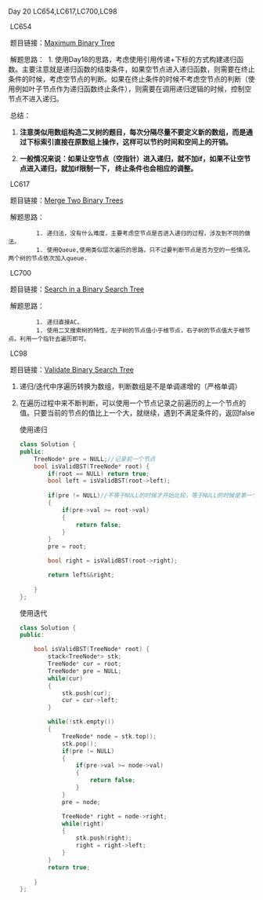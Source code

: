Day 20 LC654,LC617,LC700,LC98

​	LC654

​		题目链接：[Maximum Binary Tree](https://leetcode.com/problems/maximum-binary-tree/)

​		解题思路：
​			1. 使用Day18的思路，考虑使用引用传递+下标的方式构建递归函数。主要注意就是递归函数的结束条件，如果空节点进入递归函数，则需要在终止条件的时候，考虑空节点的判断。如果在终止条件的时候不考虑空节点的判断（使用例如叶子节点作为递归函数终止条件），则需要在调用递归逻辑的时候，控制空节点不进入递归。

​		总结：

   1. **注意类似用数组构造二叉树的题目，每次分隔尽量不要定义新的数组，而是通过下标索引直接在原数组上操作，这样可以节约时间和空间上的开销。**

   2. **一般情况来说：如果让空节点（空指针）进入递归，就不加if，如果不让空节点进入递归，就加if限制一下， 终止条件也会相应的调整。**

      

​	LC617

​		题目链接：[Merge Two Binary Trees](https://leetcode.com/problems/merge-two-binary-trees/)

​		解题思路：

			1. 递归法，没有什么难度，主要考虑空节点是否进入递归的过程，涉及到不同的做法。
			1. 使用Queue,使用类似层次遍历的思路，只不过要判断节点是否为空的一些情况。两个树的节点依次加入queue.



​	LC700

​		题目链接：[Search in a Binary Search Tree](https://leetcode.com/problems/search-in-a-binary-search-tree/)

​		解题思路：

			1. 递归直接AC。
			1. 使用二叉搜索树的特性，左子树的节点值小于根节点，右子树的节点值大于根节点。利用一个指针去遍历即可。



​	LC98

​		题目链接：[Validate Binary Search Tree](https://leetcode.com/problems/validate-binary-search-tree/)

  1. 递归/迭代中序遍历转换为数组，判断数组是不是单调递增的（严格单调）

  2. 在遍历过程中来不断判断，可以使用一个节点记录之前遍历的上一个节点的值。只要当前的节点的值比上一个大，就继续，遇到不满足条件的，返回false

     使用递归

     ```C++
     class Solution {
     public:
         TreeNode* pre = NULL;//记录前一个节点
         bool isValidBST(TreeNode* root) {
             if(root == NULL) return true;
             bool left = isValidBST(root->left);
             
             if(pre != NULL)//不等于NULL的时候才开始比较，等于NULL的时候是第一个节点（最左下角的节点）
             {
                 if(pre->val >= root->val)
                 {
                     return false;
                 }
             }
             pre = root;
     
             bool right = isValidBST(root->right);
     
             return left&&right;
             
         }
     };
     ```

     使用迭代

     ```C++
     class Solution {
     public:
     
         bool isValidBST(TreeNode* root) {
             stack<TreeNode*> stk;
             TreeNode* cur = root;
             TreeNode* pre = NULL;
             while(cur)
             {
                 stk.push(cur);
                 cur = cur->left;
             }
     
             while(!stk.empty())
             {
                 TreeNode* node = stk.top();
                 stk.pop();
                 if(pre != NULL)
                 {
                     if(pre->val >= node->val)
                     {
                         return false;
                     }
                 }
                 pre = node;
     
                 TreeNode* right = node->right;
                 while(right)
                 {
                     stk.push(right);
                     right = right->left;
                 }
             }
             return true;
             
         }
     };
     ```

     


